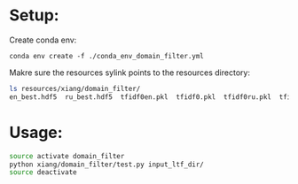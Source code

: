 # Setup:

Create conda env:

`conda env create -f ./conda_env_domain_filter.yml`

Makre sure the resources sylink points to the resources directory:
```bash
ls resources/xiang/domain_filter/
en_best.hdf5  ru_best.hdf5  tfidf0en.pkl  tfidf0.pkl  tfidf0ru.pkl  tfidf0uk.pkl  uk_best.hdf5
```

# Usage:

```bash
source activate domain_filter
python xiang/domain_filter/test.py input_ltf_dir/
source deactivate
```
